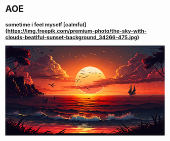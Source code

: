 # AOE
### sometime i feel myself [calmful] (https://img.freepik.com/premium-photo/the-sky-with-clouds-beatiful-sunset-background_34266-475.jpg) ###

![Закат](1.jpg)
